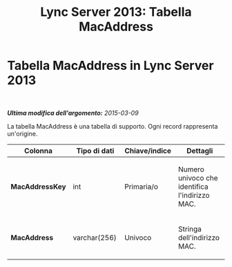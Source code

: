 ﻿---
title: 'Lync Server 2013: Tabella MacAddress'
TOCTitle: Tabella MacAddress
ms:assetid: a32e68c5-3f95-4217-aff4-cb3d1cc70505
ms:mtpsurl: https://technet.microsoft.com/it-it/library/Gg412761(v=OCS.15)
ms:contentKeyID: 49301539
ms.date: 08/24/2015
mtps_version: v=OCS.15
ms.translationtype: HT
---

# Tabella MacAddress in Lync Server 2013

 

_**Ultima modifica dell'argomento:** 2015-03-09_

La tabella MacAddress è una tabella di supporto. Ogni record rappresenta un'origine.


<table>
<colgroup>
<col style="width: 25%" />
<col style="width: 25%" />
<col style="width: 25%" />
<col style="width: 25%" />
</colgroup>
<thead>
<tr class="header">
<th><strong>Colonna</strong></th>
<th><strong>Tipo di dati</strong></th>
<th><strong>Chiave/indice</strong></th>
<th><strong>Dettagli</strong></th>
</tr>
</thead>
<tbody>
<tr class="odd">
<td><p><strong>MacAddressKey</strong></p></td>
<td><p>int</p></td>
<td><p>Primaria/o</p></td>
<td><p>Numero univoco che identifica l'indirizzo MAC.</p></td>
</tr>
<tr class="even">
<td><p><strong>MacAddress</strong></p></td>
<td><p>varchar(256)</p></td>
<td><p>Univoco</p></td>
<td><p>Stringa dell'indirizzo MAC.</p></td>
</tr>
</tbody>
</table>


